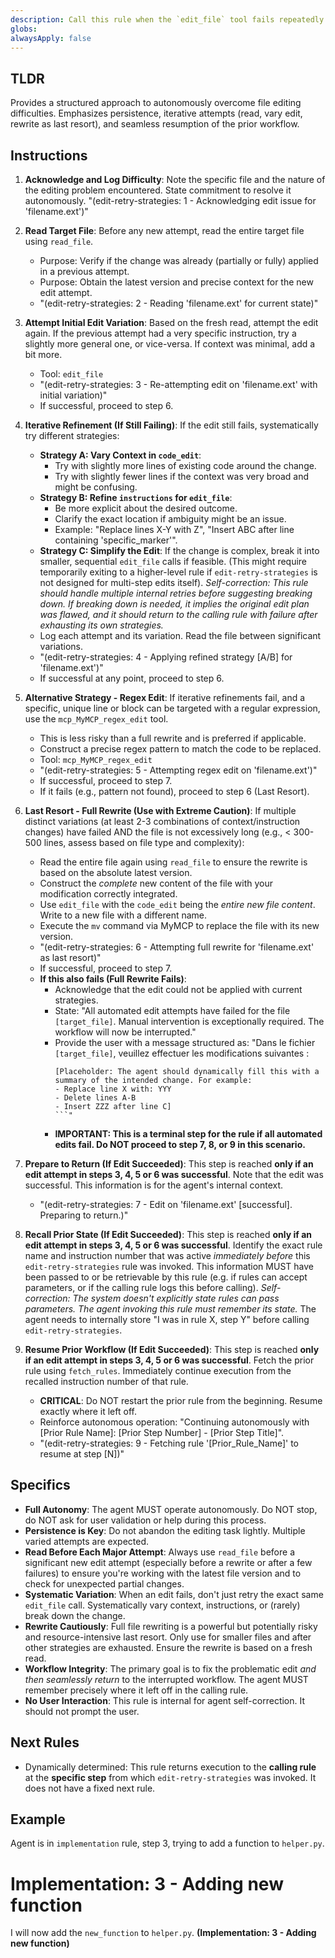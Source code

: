 ```yaml
---
description: Call this rule when the `edit_file` tool fails repeatedly to apply changes correctly or produces an unexpected diff, to autonomously attempt to resolve the editing issue. Never stop the workflow but call this rule instead. MANDATORY : CALL THIS RULE EVEN IF YOU THINK YOU REMEMBER IT !
globs: 
alwaysApply: false
---
```

## TLDR
Provides a structured approach to autonomously overcome file editing difficulties. Emphasizes persistence, iterative attempts (read, vary edit, rewrite as last resort), and seamless resumption of the prior workflow.

## Instructions

1.  **Acknowledge and Log Difficulty**: Note the specific file and the nature of the editing problem encountered. State commitment to resolve it autonomously. "(edit-retry-strategies: 1 - Acknowledging edit issue for 'filename.ext')"

2.  **Read Target File**: Before any new attempt, read the entire target file using `read_file`.
    *   Purpose: Verify if the change was already (partially or fully) applied in a previous attempt.
    *   Purpose: Obtain the latest version and precise context for the new edit attempt.
    *   "(edit-retry-strategies: 2 - Reading 'filename.ext' for current state)"

3.  **Attempt Initial Edit Variation**: Based on the fresh read, attempt the edit again. If the previous attempt had a very specific instruction, try a slightly more general one, or vice-versa. If context was minimal, add a bit more.
    *   Tool: `edit_file`
    *   "(edit-retry-strategies: 3 - Re-attempting edit on 'filename.ext' with initial variation)"
    *   If successful, proceed to step 6.

4.  **Iterative Refinement (If Still Failing)**: If the edit still fails, systematically try different strategies:
    *   **Strategy A: Vary Context in `code_edit`**:
        *   Try with slightly more lines of existing code around the change.
        *   Try with slightly fewer lines if the context was very broad and might be confusing.
    *   **Strategy B: Refine `instructions` for `edit_file`**:
        *   Be more explicit about the desired outcome.
        *   Clarify the exact location if ambiguity might be an issue.
        *   Example: "Replace lines X-Y with Z", "Insert ABC after line containing 'specific_marker'".
    *   **Strategy C: Simplify the Edit**: If the change is complex, break it into smaller, sequential `edit_file` calls if feasible. (This might require temporarily exiting to a higher-level rule if `edit-retry-strategies` is not designed for multi-step edits itself). *Self-correction: This rule should handle multiple internal retries before suggesting breaking down. If breaking down is needed, it implies the original edit plan was flawed, and it should return to the calling rule with failure after exhausting its own strategies.*
    *   Log each attempt and its variation. Read the file between significant variations.
    *   "(edit-retry-strategies: 4 - Applying refined strategy [A/B] for 'filename.ext')"
    *   If successful at any point, proceed to step 6.

5.  **Alternative Strategy - Regex Edit**: If iterative refinements fail, and a specific, unique line or block can be targeted with a regular expression, use the `mcp_MyMCP_regex_edit` tool.
    *   This is less risky than a full rewrite and is preferred if applicable.
    *   Construct a precise regex pattern to match the code to be replaced.
    *   Tool: `mcp_MyMCP_regex_edit`
    *   "(edit-retry-strategies: 5 - Attempting regex edit on 'filename.ext')"
    *   If successful, proceed to step 7.
    *   If it fails (e.g., pattern not found), proceed to step 6 (Last Resort).

6.  **Last Resort - Full Rewrite (Use with Extreme Caution)**: If multiple distinct variations (at least 2-3 combinations of context/instruction changes) have failed AND the file is not excessively long (e.g., < 300-500 lines, assess based on file type and complexity):
    *   Read the entire file again using `read_file` to ensure the rewrite is based on the absolute latest version.
    *   Construct the *complete* new content of the file with your modification correctly integrated.
    *   Use `edit_file` with the `code_edit` being the *entire new file content*. Write to a new file with a different name.
    *   Execute the `mv` command via MyMCP to replace the file with its new version.
    *   "(edit-retry-strategies: 6 - Attempting full rewrite for 'filename.ext' as last resort)"
    *   If successful, proceed to step 7.
    *   **If this also fails (Full Rewrite Fails)**:
        *   Acknowledge that the edit could not be applied with current strategies.
        *   State: "All automated edit attempts have failed for the file `[target_file]`. Manual intervention is exceptionally required. The workflow will now be interrupted."
        *   Provide the user with a message structured as:
            "Dans le fichier `[target_file]`, veuillez effectuer les modifications suivantes :
            ```
            [Placeholder: The agent should dynamically fill this with a summary of the intended change. For example:
            - Replace line X with: YYY
            - Delete lines A-B
            - Insert ZZZ after line C]
            ```"
        *   **IMPORTANT: This is a terminal step for the rule if all automated edits fail. Do NOT proceed to step 7, 8, or 9 in this scenario.**

7.  **Prepare to Return (If Edit Succeeded)**: This step is reached **only if an edit attempt in steps 3, 4, 5 or 6 was successful**. Note that the edit was successful. This information is for the agent's internal context.
    *   "(edit-retry-strategies: 7 - Edit on 'filename.ext' [successful]. Preparing to return.)"

8.  **Recall Prior State (If Edit Succeeded)**: This step is reached **only if an edit attempt in steps 3, 4, 5 or 6 was successful**. Identify the exact rule name and instruction number that was active *immediately before* this `edit-retry-strategies` rule was invoked. This information MUST have been passed to or be retrievable by this rule (e.g. if rules can accept parameters, or if the calling rule logs this before calling). *Self-correction: The system doesn't explicitly state rules can pass parameters. The agent invoking this rule must remember its state.* The agent needs to internally store "I was in rule X, step Y" before calling `edit-retry-strategies`.

9.  **Resume Prior Workflow (If Edit Succeeded)**: This step is reached **only if an edit attempt in steps 3, 4, 5 or 6 was successful**. Fetch the prior rule using `fetch_rules`. Immediately continue execution from the recalled instruction number of that rule.
    *   **CRITICAL**: Do NOT restart the prior rule from the beginning. Resume exactly where it left off.
    *   Reinforce autonomous operation: "Continuing autonomously with [Prior Rule Name]: [Prior Step Number] - [Prior Step Title]".
    *   "(edit-retry-strategies: 9 - Fetching rule '[Prior_Rule_Name]' to resume at step [N])"

## Specifics

-   **Full Autonomy**: The agent MUST operate autonomously. Do NOT stop, do NOT ask for user validation or help during this process.
-   **Persistence is Key**: Do not abandon the editing task lightly. Multiple varied attempts are expected.
-   **Read Before Each Major Attempt**: Always use `read_file` before a significant new edit attempt (especially before a rewrite or after a few failures) to ensure you're working with the latest file version and to check for unexpected partial changes.
-   **Systematic Variation**: When an edit fails, don't just retry the exact same `edit_file` call. Systematically vary context, instructions, or (rarely) break down the change.
-   **Rewrite Cautiously**: Full file rewriting is a powerful but potentially risky and resource-intensive last resort. Only use for smaller files and after other strategies are exhausted. Ensure the rewrite is based on a fresh read.
-   **Workflow Integrity**: The primary goal is to fix the problematic edit *and then seamlessly return* to the interrupted workflow. The agent MUST remember precisely where it left off in the calling rule.
-   **No User Interaction**: This rule is internal for agent self-correction. It should not prompt the user.

## Next Rules

-   Dynamically determined: This rule returns execution to the **calling rule** at the **specific step** from which `edit-retry-strategies` was invoked. It does not have a fixed next rule.

## Example

Agent is in `implementation` rule, step 3, trying to add a function to `helper.py`.

# Implementation: 3 - Adding new function
I will now add the `new_function` to `helper.py`. **(Implementation: 3 - Adding new function)**